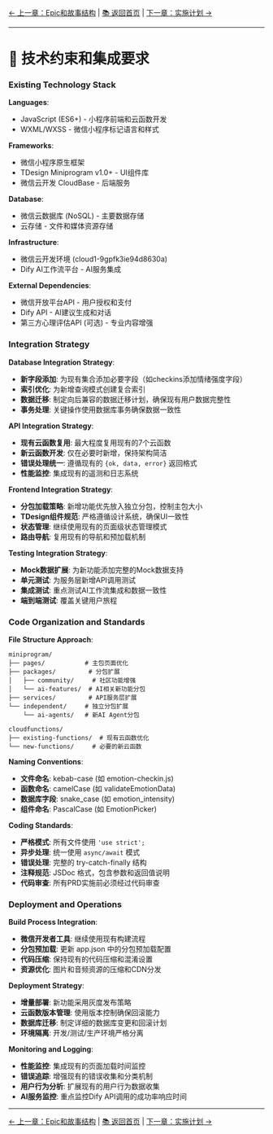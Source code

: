 [← 上一章：Epic和故事结构](./epic和故事结构.md) | [📚 返回首页](./index.md) | [下一章：实施计划 →](./实施计划.md)

---

# 🔧 技术约束和集成要求

### **Existing Technology Stack**

**Languages**:
- JavaScript (ES6+) - 小程序前端和云函数开发
- WXML/WXSS - 微信小程序标记语言和样式

**Frameworks**:
- 微信小程序原生框架
- TDesign Miniprogram v1.0+ - UI组件库
- 微信云开发 CloudBase - 后端服务

**Database**:
- 微信云数据库 (NoSQL) - 主要数据存储
- 云存储 - 文件和媒体资源存储

**Infrastructure**:
- 微信云开发环境 (cloud1-9gpfk3ie94d8630a)
- Dify AI工作流平台 - AI服务集成

**External Dependencies**:
- 微信开放平台API - 用户授权和支付
- Dify API - AI建议生成和对话
- 第三方心理评估API (可选) - 专业内容增强

### **Integration Strategy**

**Database Integration Strategy**:
- **新字段添加**: 为现有集合添加必要字段（如checkins添加情绪强度字段）
- **索引优化**: 为新增查询模式创建复合索引
- **数据迁移**: 制定向后兼容的数据迁移计划，确保现有用户数据完整性
- **事务处理**: 关键操作使用数据库事务确保数据一致性

**API Integration Strategy**:
- **现有云函数复用**: 最大程度复用现有的7个云函数
- **新云函数开发**: 仅在必要时新增，保持架构简洁
- **错误处理统一**: 遵循现有的 `{ok, data, error}` 返回格式
- **性能监控**: 集成现有的遥测和日志系统

**Frontend Integration Strategy**:
- **分包加载策略**: 新增功能优先放入独立分包，控制主包大小
- **TDesign组件规范**: 严格遵循设计系统，确保UI一致性
- **状态管理**: 继续使用现有的页面级状态管理模式
- **路由导航**: 复用现有的导航和预加载机制

**Testing Integration Strategy**:
- **Mock数据扩展**: 为新功能添加完整的Mock数据支持
- **单元测试**: 为服务层新增API调用测试
- **集成测试**: 重点测试AI工作流集成和数据一致性
- **端到端测试**: 覆盖关键用户旅程

### **Code Organization and Standards**

**File Structure Approach**:
```
miniprogram/
├── pages/           # 主包页面优化
├── packages/         # 分包扩展
│   ├── community/     # 社区功能增强
│   └── ai-features/  # AI相关新功能分包
├── services/         # API服务层扩展
└── independent/     # 独立分包扩展
    └── ai-agents/   # 新AI Agent分包

cloudfunctions/
├── existing-functions/  # 现有云函数优化
└── new-functions/     # 必要的新云函数
```

**Naming Conventions**:
- **文件命名**: kebab-case (如 emotion-checkin.js)
- **函数命名**: camelCase (如 validateEmotionData)
- **数据库字段**: snake_case (如 emotion_intensity)
- **组件命名**: PascalCase (如 EmotionPicker)

**Coding Standards**:
- **严格模式**: 所有文件使用 `'use strict';`
- **异步处理**: 统一使用 `async/await` 模式
- **错误处理**: 完整的 try-catch-finally 结构
- **注释规范**: JSDoc 格式，包含参数和返回值说明
- **代码审查**: 所有PRD实施前必须经过代码审查

### **Deployment and Operations**

**Build Process Integration**:
- **微信开发者工具**: 继续使用现有构建流程
- **分包预加载**: 更新 app.json 中的分包预加载配置
- **代码压缩**: 保持现有的代码压缩和混淆设置
- **资源优化**: 图片和音频资源的压缩和CDN分发

**Deployment Strategy**:
- **增量部署**: 新功能采用灰度发布策略
- **云函数版本管理**: 使用版本控制确保回滚能力
- **数据库迁移**: 制定详细的数据库变更和回滚计划
- **环境隔离**: 开发/测试/生产环境严格分离

**Monitoring and Logging**:
- **性能监控**: 集成现有的页面加载时间监控
- **错误追踪**: 增强现有的错误收集和分类机制
- **用户行为分析**: 扩展现有的用户行为数据收集
- **AI服务监控**: 重点监控Dify API调用的成功率响应时间

---

[← 上一章：Epic和故事结构](./epic和故事结构.md) | [📚 返回首页](./index.md) | [下一章：实施计划 →](./实施计划.md)
